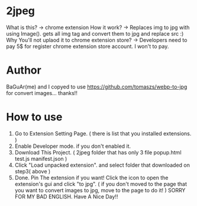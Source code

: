 # 2jpeg
What is this? -> chrome extension
How it work? -> Replaces img to jpg with using Image(). gets all img tag and convert them to jpg and replace src :)
Why You'll not uplaod it to chrome extension store? -> Developers need to pay 5$ for register chrome extension store account. I won't to pay.
# Author 
BaGuAr(me)
and I copyed to use https://github.com/tomaszs/webp-to-jpg for convert images... thanks!!
# How to use
1. Go to Extension Setting Page. ( there is list that you installed extensions. )
2. Enable Developer mode. if you don't enabled it.
3. Download This Project. ( 2jpeg folder that has only 3 file popup.html test.js manifest.json )
4. Click "Load unpacked extension". and select folder that downloaded on step3( above )
5. Done. Pin The extension if you want! Click the icon to open the extension's gui and click "to jpg". ( if you don't moved to the page that you want to convert images to jpg, move to the page to do it! )
SORRY FOR MY BAD ENGLISH. 
Have A Nice Day!! 
